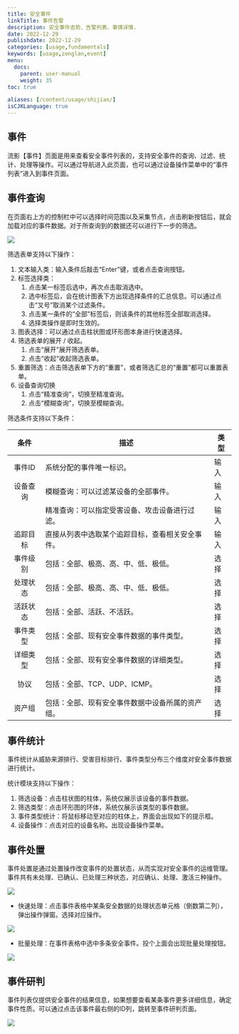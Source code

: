 ```yaml
---
title: 安全事件
linkTitle: 事件告警
description: 安全事件态势、告警列表、事情详情.
date: 2022-12-29
publishdate: 2022-12-29
categories: [usage,fundamentals]
keywords: [usage,zonglan,event]
menu:
  docs:
    parent: user-manual
    weight: 35
toc: true

aliases: [/content/usage/shijian/]
isCJKLanguage: true
---
```


## **事件**
流影【事件】页面是用来查看安全事件列表的，支持安全事件的查询、过滤、统计、处理等操作。可以通过导航进入此页面，也可以通过设备操作菜单中的“事件列表”进入到事件页面。

## **事件查询**
在页面右上方的控制栏中可以选择时间范围以及采集节点，点击刷新按钮后，就会加载对应的事件数据。对于所查询到的数据还可以进行下一步的筛选。

![](/img/usage/Aspose.Words.4325b89e-3d42-4255-924b-c68f9f0e7d81.035.png)


筛选表单支持以下操作：

1. 文本输入类：输入条件后敲击“Enter”键，或者点击查询按钮。
1. 标签选择类：
   1) 点击某一标签后选中，再次点击取消选中。
   1) 选中标签后，会在统计图表下方出现选择条件的汇总信息。可以通过点击“叉号”取消某个过滤条件。
   1) 点击某一条件的“全部”标签后，则该条件的其他标签全部取消选择。
   1) 选择类操作是即时生效的。
1. 图表选择：可以通过点击柱状图或环形图本身进行快速选择。
1. 筛选表单的展开 / 收起。
   1) 点击“展开”展开筛选表单。
   1) 点击“收起”收起筛选表单。
1. 重置筛选：点击筛选表单下方的“重置”，或者筛选汇总的“重置”都可以重置表单。
1. 设备查询切换
   1) 点击“精准查询”，切换至精准查询。
   1) 点击“模糊查询”，切换至模糊查询。

筛选条件支持以下条件：

|条件|描述|类型|
| :-: | - | - |
|事件ID|系统分配的事件唯一标识。|输入|
|设备查询|模糊查询：可以过滤某设备的全部事件。|输入|
||精准查询：可以指定受害设备、攻击设备进行过滤。|输入|
|追踪目标|直接从列表中选取某个追踪目标，查看相关安全事件。|输入|
|事件级别|包括：全部、极高、高、中、低、极低。|选择|
|处理状态|包括：全部、极高、高、中、低、极低。|选择|
|活跃状态|包括：全部、活跃、不活跃。|选择|
|事件类型|包括：全部、现有安全事件数据的事件类型。|选择|
|详细类型|包括：全部、现有安全事件数据的详细类型。|选择|
|协议|包括：全部、TCP、UDP、ICMP。|选择|
|资产组|包括：全部、现有安全事件数据中设备所属的资产组。|选择|

## **事件统计**
事件统计从威胁来源排行、受害目标排行、事件类型分布三个维度对安全事件数据进行统计。

统计模块支持以下操作：

1. 筛选设备：点击柱状图的柱体，系统仅展示该设备的事件数据。
1. 筛选类型：点击环形图的环体，系统仅展示该类型的事件数据。
1. 事件类型统计：将鼠标移动至对应的柱体上，界面会出现如下的提示框。
1. 设备操作：点击对应的设备名称。出现设备操作菜单。
## **事件处置**
事件处置是通过处置操作改变事件的处置状态，从而实现对安全事件的运维管理。事件共有未处理、已确认、已处理三种状态，对应确认、处理、激活三种操作。

![](/img/usage/Aspose.Words.4325b89e-3d42-4255-924b-c68f9f0e7d81.039.png)


* 快速处理：点击事件表格中某条安全数据的处理状态单元格（倒数第二列），弹出操作弹窗。选择对应操作。

![](/img/usage/Aspose.Words.4325b89e-3d42-4255-924b-c68f9f0e7d81.040.png)


*  批量处理：在事件表格中选中多条安全事件。投个上面会出现批量处理按钮。

![](/img/usage/Aspose.Words.4325b89e-3d42-4255-924b-c68f9f0e7d81.041.png)

## **事件研判**
事件列表仅提供安全事件的结果信息，如果想要查看某条事件更多详细信息，确定事件性质。可以通过点击该事件最右侧的ID列，跳转至事件研判页面。

![](/img/usage/Aspose.Words.4325b89e-3d42-4255-924b-c68f9f0e7d81.042.png)
